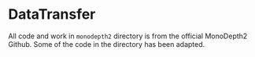 # DataTransfer

All code and work in `monodepth2` directory is from the official MonoDepth2 Github. Some of the code in the directory has been adapted.
